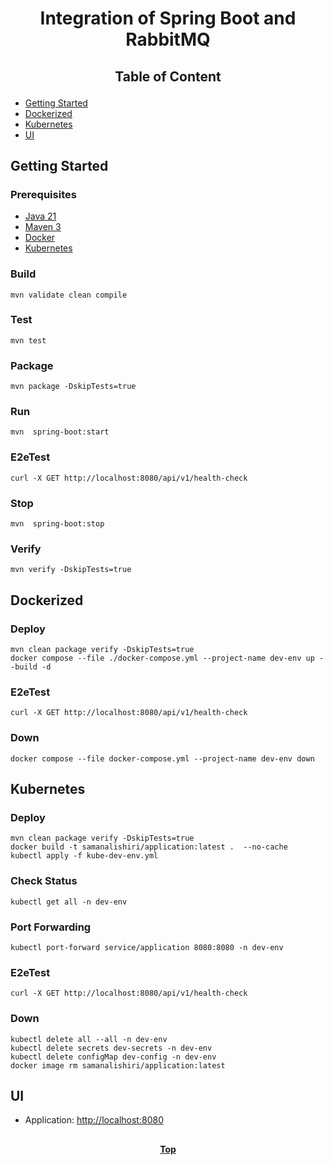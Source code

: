# <p align="center">Integration of Spring Boot and RabbitMQ</p>

## <p align="center"> Table of Content </p>

* [Getting Started](#getting-started)
* [Dockerized](#dockerized)
* [Kubernetes](#kubernetes)
* [UI](#ui )

## Getting Started

### Prerequisites

* [Java 21](https://www.oracle.com/java/technologies/downloads)
* [Maven 3](https://maven.apache.org/index.html)
* [Docker](https://www.docker.com)
* [Kubernetes](https://kubernetes.io)

### Build

```shell
mvn validate clean compile 
```

### Test

```shell
mvn test
```

### Package

```shell
mvn package -DskipTests=true
```

### Run

```shell
mvn  spring-boot:start
```

### E2eTest

```shell
curl -X GET http://localhost:8080/api/v1/health-check
```

### Stop

```shell
mvn  spring-boot:stop
```

### Verify

```shell
mvn verify -DskipTests=true
```

## Dockerized

### Deploy

```shell
mvn clean package verify -DskipTests=true
docker compose --file ./docker-compose.yml --project-name dev-env up --build -d
```

### E2eTest

```shell
curl -X GET http://localhost:8080/api/v1/health-check
```

### Down

```shell
docker compose --file docker-compose.yml --project-name dev-env down
```

## Kubernetes

### Deploy

```shell
mvn clean package verify -DskipTests=true
docker build -t samanalishiri/application:latest .  --no-cache
kubectl apply -f kube-dev-env.yml
```

### Check Status

```shell
kubectl get all -n dev-env
```

### Port Forwarding

```shell
kubectl port-forward service/application 8080:8080 -n dev-env
```

### E2eTest

```shell
curl -X GET http://localhost:8080/api/v1/health-check
```

### Down

```shell
kubectl delete all --all -n dev-env
kubectl delete secrets dev-secrets -n dev-env
kubectl delete configMap dev-config -n dev-env
docker image rm samanalishiri/application:latest
```

## UI

* Application: [http://localhost:8080](http://localhost:8080)


##

**<p align="center"> [Top](#integration-of-spring-boot-and-rabbitmq) </p>**
